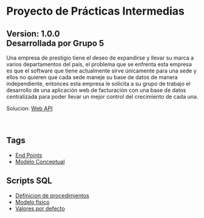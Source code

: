 # Proyecto de Prácticas Intermedias
**Version: 1.0.0**</br>
**Desarrollada por Grupo 5**</br>
---
Una empresa de prestigio tiene el deseo de expandirse y llevar su marca a varios
departamentos del país, el problema que se enfrenta esta empresa es que el software que
tiene actualmente sirve únicamente para una sede y ellos no quieren que cada sede maneje
su base de datos de manera independiente, entonces esta empresa le solicita a su grupo de
trabajo el desarrollo de una aplicación web de facturación con una base de datos
centralizada para poder llevar un mejor control del crecimiento de cada una.

Solucion:
[Web API ](http://node-express-env.eba-6nhykbdv.us-east-2.elasticbeanstalk.com/)</br>
</br>
</br>
## Tags 

- [End Points](./Documentacion/Endpoints.md)
- [Modelo Conceptual](./Documentacion/Modelo_conceptual.jpeg)

## Scripts SQL
- [Definicion de procedimientos](./Documentacion/SQL_SCRIPTS/definicion_procedimientos.sql)
- [Modelo fisico](./Documentacion/SQL_SCRIPTS/modelo_fisico.sql)
- [Valores por defecto](./Documentacion/SQL_SCRIPTS/valores_defecto.sql)

